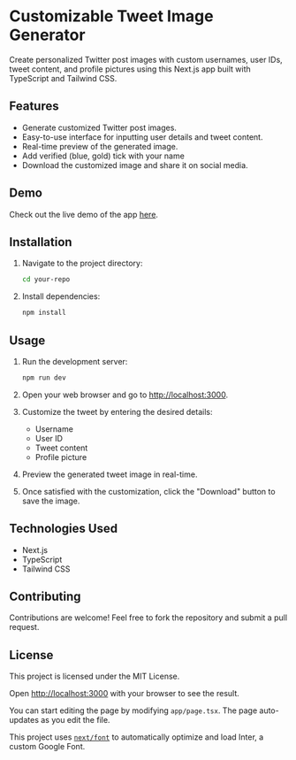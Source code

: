 # Customizable Tweet Image Generator


Create personalized Twitter post images with custom usernames, user IDs, tweet content, and profile pictures using this Next.js app built with TypeScript and Tailwind CSS.

## Features

- Generate customized Twitter post images.
- Easy-to-use interface for inputting user details and tweet content.
- Real-time preview of the generated image.
- Add verified (blue, gold) tick with your name
- Download the customized image and share it on social media.

## Demo

Check out the live demo of the app [here](https://nextjs-tweet-generator-by-raviraj.vercel.app/canva).

## Installation

1. Navigate to the project directory:

    ```bash
    cd your-repo
    ```

2. Install dependencies:

    ```bash
    npm install
    ```

## Usage

1. Run the development server:

    ```bash
    npm run dev
    ```

2. Open your web browser and go to [http://localhost:3000](http://localhost:3000).

3. Customize the tweet by entering the desired details:
   - Username
   - User ID
   - Tweet content
   - Profile picture

4. Preview the generated tweet image in real-time.

5. Once satisfied with the customization, click the "Download" button to save the image.

## Technologies Used

- Next.js
- TypeScript
- Tailwind CSS

## Contributing

Contributions are welcome! Feel free to fork the repository and submit a pull request.

## License

This project is licensed under the MIT License.


Open [http://localhost:3000](http://localhost:3000) with your browser to see the result.

You can start editing the page by modifying `app/page.tsx`. The page auto-updates as you edit the file.

This project uses [`next/font`](https://nextjs.org/docs/basic-features/font-optimization) to automatically optimize and load Inter, a custom Google Font.

